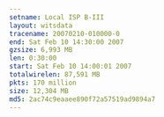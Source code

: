 ```yaml
---
setname: Local ISP B-III
layout: witsdata
tracename: 20070210-010000-0
end: Sat Feb 10 14:30:00 2007
gzsize: 6,993 MB
len: 0:30:00
start: Sat Feb 10 14:00:01 2007
totalwirelen: 87,591 MB
pkts: 170 million
size: 12,304 MB
md5: 2ac74c9eaaee890f72a57519ad9894a7
---
```

